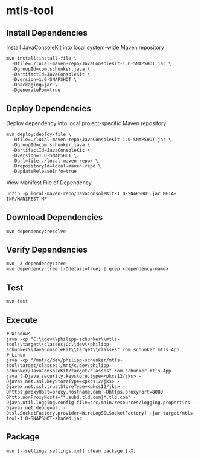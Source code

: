 # mtls-tool

## Install Dependencies

[Install JavaConsoleKit into local system-wide Maven repository](https://github.com/philsch91/JavaConsoleKit?tab=readme-ov-file#install)
```
mvn install:install-file \
  -Dfile=./local-maven-repo/JavaConsoleKit-1.0-SNAPSHOT.jar \
  -DgroupId=com.schunker.java \
  -DartifactId=JavaConsoleKit \
  -Dversion=1.0-SNAPSHOT \
  -Dpackaging=jar \
  -DgeneratePom=true
```

## Deploy Dependencies

Deploy dependency into local project-specific Maven repository
```
mvn deploy:deploy-file \
  -Dfile=./local-maven-repo/JavaConsoleKit-1.0-SNAPSHOT.jar \
  -DgroupId=com.schunker.java \
  -DartifactId=JavaConsoleKit \
  -Dversion=1.0-SNAPSHOT \
  -Durl=file:./local-maven-repo/ \
  -DrepositoryId=local-maven-repo \
  -DupdateReleaseInfo=true
```

View Manifest File of Dependency
```
unzip -p local-maven-repo/JavaConsoleKit-1.0-SNAPSHOT.jar META-INF/MANIFEST.MF
```

## Download Dependencies
```
mvn dependency:resolve
```

## Verify Dependencies
```
mvn -X dependency:tree
mvn dependency:tree [-Ddetail=true] | grep <dependency-name>
```

## Test
```
mvn test
```

## Execute
```
# Windows
java -cp "C:\\dev\\philipp-schunker\\mtls-tool\\target\\classes;C:\\dev\\philipp-schunker\\JavaConsoleKit\\target\\classes" com.schunker.mtls.App
# Linux
java -cp "/mnt/c/dev/philipp-schunker/mtls-tool/target/classes:/mnt/c/dev/philipp-schunker/JavaConsoleKit/target/classes" com.schunker.mtls.App
java [-Djava.security.keystore.type=<pkcs12/jks> -Djavax.net.ssl.keyStoreType=<pkcs12/jks> -Djavax.net.ssl.trustStoreType=<pkcs12/jks> -Dhttps.proxyHost=proxy.hostname.com -Dhttps.proxyPort=8080 -Dhttp.nonProxyHosts="*.subd.tld.com|*.tld.com" -Djava.util.logging.config.file=src/main/resources/logging.properties -Djavax.net.debug=all -Dssl.SocketFactory.provider=WireLogSSLSocketFactory] -jar target/mtls-tool-1.0-SNAPSHOT-shaded.jar
```

## Package
```
mvn [--settings settings.xml] clean package [-X]
```
